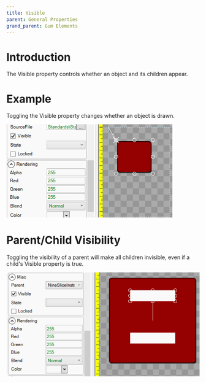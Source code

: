 ```yaml
---
title: Visible
parent: General Properties
grand_parent: Gum Elements
---
```


# Introduction

The Visible property controls whether an object and its children appear. 

# Example

Toggling the Visible property changes whether an object is drawn.

![](VisibleExample.gif)

# Parent/Child Visibility

Toggling the visibility of a parent will make all children invisible, even if a child's Visible property is true.

![](VisibleChildParent.gif)
